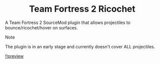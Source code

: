  <h1 align="center">Team Fortress 2 Ricochet</h1>

 A Team Fortress 2 SourceMod plugin that allows projectiles to bounce/ricochet/hover on surfaces.
 
> [!NOTE]
> The plugin is in an early stage and currently doesn't cover ALL projectiles.

[!!preview](https://github.com/user-attachments/assets/59efcbd3-4602-4488-a5d7-bdfb8aee361e)